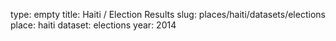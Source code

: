 type: empty
title: Haiti / Election Results
slug: places/haiti/datasets/elections
place: haiti
dataset: elections
year: 2014
